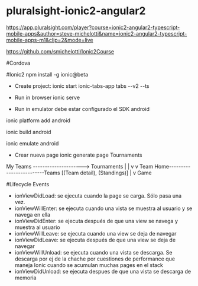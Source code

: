 # pluralsight-ionic2-angular2

https://app.pluralsight.com/player?course=ionic2-angular2-typescript-mobile-apps&author=steve-michelotti&name=ionic2-angular2-typescript-mobile-apps-m1&clip=2&mode=live


https://github.com/smichelotti/Ionic2Course


#Cordova


#Ionic2
npm install -g ionic@beta

* Create project:
ionic start ionic-tabs-app tabs --v2 --ts

* Run in browser
ionic serve

* Run in emulator
debe estar configurado el SDK android

ionic platform add android

ionic build android

ionic emulate android

* Crear nueva page
ionic generate page Tournaments



My Teams ---------------------> Tournaments
    |                               |
    v                               v
Team Home-------------------------Teams
[(Team detail), (Standings)]
      |
      v
     Game

#Lifecycle Events
- ionViewDidLoad: se ejecuta cuando la page se carga. Sólo pasa una vez.
- ionViewWillEnter: se ejecuta cuando una vista se muestra al usuario y se navega en ella
- ionViewDidEnter: se ejecuta después de que una view se navega y muestra al usuario
- ionViewWillLeave: se ejecuta cuando una view se deja de navegar
- ionViewDidLeave: se ejecuta después de que una view se deja de navegar
- ionViewWillUnload: se ejecuta cuando una vista se descarga. Se descarga por ej de la chache por cuestiones de performance que maneja Ionic cuando se acumulan muchas pages en el stack
- ionViewDidUnload: se ejecuta despues de que una vista se descarga de memoria
